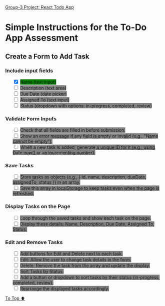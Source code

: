 [Group-3 Project: React Todo App](top)

# Simple Instructions for the To-Do App Assessment

## Create a Form to Add Task

### Include input fields

<ul>
  <li>
    <input type="checkbox" checked />
    <span class="field checkmark">Name (text input)</span>
  <li>
  <li>
    <input type="checkbox" />
    <span class="field checkmark">Description (text area)</span>
  </li>
  <li>
    <input type="checkbox" />
    <span class="field checkmark">Due Date (date picker)</span>
  </li>
  <li>
    <input type="checkbox" />
    <span class="field checkmark">Assigned To (text input)</span>
  </li>
  <li>
    <input type="checkbox" />
    <span class="field checkmark">Status (dropdown with options: in-progress, completed, review)</span>
  </li>
</ul>

### Validate Form Inputs

<ul>
  <li>
    <input type="checkbox" />
    <span class="field checkmark">Check that all fields are filled in before submission.</span>
  </li>
  <li>
    <input type="checkbox" />
    <span class="field checkmark">Show an error message if any field is empty or invalid (e.g., "Name cannot be empty").</span>
  </li>
  <li>
    <input type="checkbox" />
    <span class="field checkmark">When a new task is added, generate a unique ID for it (e.g., using Date.now() or an incrementing number).</span>
  </li>
</ul>

### Save Tasks

<ul>
  <li>
    <input type="checkbox" />
    <span class="field checkmark">Store tasks as objects (e.g., { id, name, description, dueDate, assignedTo, status }) in an array.</span>
  <li>
  </li>
    <input type="checkbox" />
    <span class="field checkmark">Save this array in localStorage to keep tasks even when the page is refreshed.</span>
  </li>
</ul>

### Display Tasks on the Page

<ul>
  <li>
    <input type="checkbox" />
    <span class="field checkmark">Loop through the saved tasks and show each task on the page.</span>
  </li>
  <li>
    <input type="checkbox" />
    <span class="field checkmark">Display these details: Name, Description, Due Date, Assigned To, Status.</span>
  </li>
</ul>

### Edit and Remove Tasks

<ul>
  <li>
    <input type="checkbox" />
    <span class="field checkmark">Add buttons for Edit and Delete next to each task.</span>
  </li>
  <li>
    <input type="checkbox" />
    <span class="field checkmark">Edit: Allow the user to change task details in the form.</span>
  </li>
  <li>
    <input type="checkbox" />
    <span class="field checkmark">Delete: Remove the task from the array and update the display.</span>
  </li>
  <li>
    <input type="checkbox" />
    <span class="field checkmark">Sort Tasks by Status:</span>
  </li>
  <li>
    <input type="checkbox" />
    <span class="field checkmark">Add a button or dropdown to sort tasks by their status (in-progress, completed, review).</span>
  </li>
  <li>
    <input type="checkbox" />
    <span class="field checkmark">Rearrange the displayed tasks accordingly.</span>
  </li>
</ul>

[To Top ⬆️](#top)

<style>
  .field {
    background-color: gray;
  }

  input:checked ~ .checkmark {
    background-color: green;
  }
  
  ul {
    list-style: none;
  }
</style>
